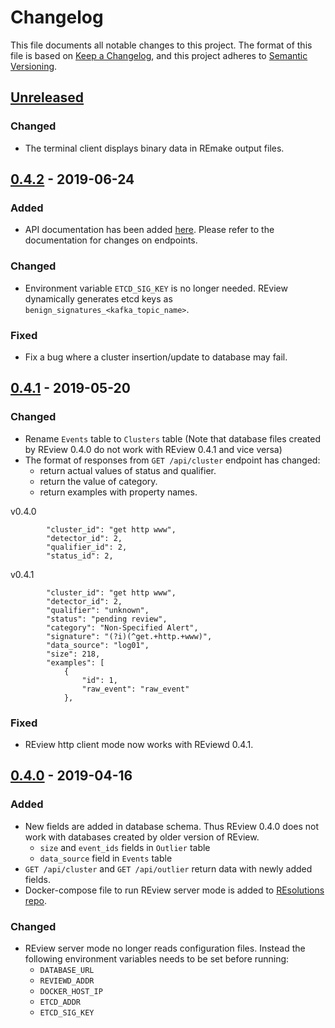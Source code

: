 # Changelog

This file documents all notable changes to this project. The format of this file
is based on [Keep a Changelog](https://keepachangelog.com/en/1.0.0/), and this
project adheres to [Semantic Versioning](https://semver.org/spec/v2.0.0.html).

## [Unreleased]

### Changed

- The terminal client displays binary data in REmake output files.

## [0.4.2] - 2019-06-24

### Added

- API documentation has been added
  [here](https://gitlab.com/resolutions/review/tree/0.4.2/docs). Please refer to
  the documentation for changes on endpoints.

### Changed

- Environment variable `ETCD_SIG_KEY` is no longer needed. REview dynamically
  generates etcd keys as `benign_signatures_<kafka_topic_name>`.

### Fixed

- Fix a bug where a cluster insertion/update to database may fail.

## [0.4.1] - 2019-05-20

### Changed

- Rename `Events` table to `Clusters` table (Note that database files created by
  REview 0.4.0 do not work with REview 0.4.1 and vice versa)
- The format of responses from `GET /api/cluster` endpoint has changed:
  - return actual values of status and qualifier.
  - return the value of category.
  - return examples with property names.

v0.4.0
```
        "cluster_id": "get http www",
        "detector_id": 2,
        "qualifier_id": 2,
        "status_id": 2,
```

v0.4.1
```
        "cluster_id": "get http www",
        "detector_id": 2,
        "qualifier": "unknown",
        "status": "pending review",
        "category": "Non-Specified Alert",
        "signature": "(?i)(^get.+http.+www)",
        "data_source": "log01",
        "size": 218,
        "examples": [
            {
                "id": 1,
                "raw_event": "raw_event"
            },
```

### Fixed

- REview http client mode now works with REviewd 0.4.1.

## [0.4.0] - 2019-04-16

### Added

- New fields are added in database schema. Thus REview 0.4.0 does not work with
  databases created by older version of REview.
  - `size` and `event_ids` fields in `Outlier` table
  - `data_source` field in `Events` table
- `GET /api/cluster` and `GET /api/outlier` return data with newly added fields.
- Docker-compose file to run REview server mode is added to [REsolutions
  repo](https://gitlab.com/resolutions/resolutions/tree/master/docker/reviewd).

### Changed

- REview server mode no longer reads configuration files. Instead the following
  environment variables needs to be set before running:
  - `DATABASE_URL`
  - `REVIEWD_ADDR`
  - `DOCKER_HOST_IP`
  - `ETCD_ADDR`
  - `ETCD_SIG_KEY`

[Unreleased]: https://gitlab.com/resolutions/review/compare/0.4.2...master
[0.4.2]: https://gitlab.com/resolutions/review/compare/0.4.1...0.4.2
[0.4.1]: https://gitlab.com/resolutions/review/compare/0.4.0...0.4.1
[0.4.0]: https://gitlab.com/resolutions/review/compare/0.3.9...0.4.0

